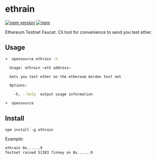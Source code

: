 # ethrain

[![npm version](https://badge.fury.io/js/ethrain.svg)](https://badge.fury.io/js/ethrain) [![npm](https://img.shields.io/npm/dt/ethrain.svg?maxAge=2592000)]()  

Ethereum Testnet Faucet. Cli tool for convenience to send you test ether.

## Usage

```bash
➜  opensource ethrain -h

  Usage: ethrain <eth address>

  Gets you test ether on the ethereum morden test net

  Options:

    -h, --help  output usage information

➜  opensource
```

## Install

```
npm install -g ethrain
```

Example:
```bash
ethrain 0x......9
Testnet rained 51383 finney on 0x......9
```

